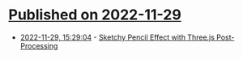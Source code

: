 # [Published on 2022-11-29](index.md)

* [2022-11-29, 15:29:04](https://lobste.rs/s/wop9nk/sketchy_pencil_effect_with_three_js_post) - [Sketchy Pencil Effect with Three.js Post-Processing](https://tympanus.net/codrops/2022/11/29/sketchy-pencil-effect-with-three-js-post-processing/)
